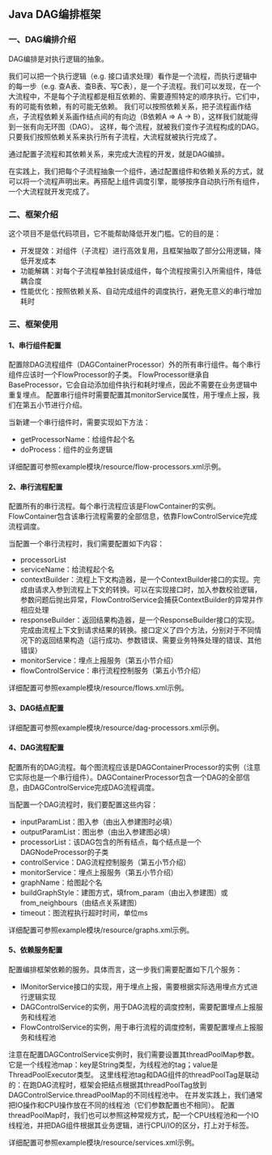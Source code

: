 ## Java DAG编排框架

### 一、DAG编排介绍

DAG编排是对执行逻辑的抽象。

我们可以把一个执行逻辑（e.g. 接口请求处理）看作是一个流程，而执行逻辑中的每一步（e.g. 查A表、查B表、写C表），是一个子流程。我们可以发现，在一个大流程中，不是每个子流程都是相互依赖的、需要遵照特定的顺序执行。它们中，有的可能有依赖，有的可能无依赖。
我们可以按照依赖关系，把子流程画作结点，子流程依赖关系画作结点间的有向边（B依赖A => A -> B），这样我们就能得到一张有向无环图（DAG）。
这样，每个流程，就被我们变作子流程构成的DAG。只要我们按照依赖关系来执行所有子流程，大流程就被执行完成了。

通过配置子流程和其依赖关系，来完成大流程的开发，就是DAG编排。

在实践上，我们把每个子流程抽象一个组件，通过配置组件和依赖关系的方式，就可以将一个流程声明出来。再搭配上组件调度引擎，能够按序自动执行所有组件，一个大流程就开发完成了。

### 二、框架介绍



这个项目不是低代码项目，它不能帮助降低开发门槛。它的目的是：
- 开发提效：对组件（子流程）进行高效复用，且框架抽取了部分公用逻辑，降低开发成本
- 功能解耦：对每个子流程单独封装成组件，每个流程按需引入所需组件，降低耦合度
- 性能优化：按照依赖关系、自动完成组件的调度执行，避免无意义的串行增加耗时

### 三、框架使用

#### 1、串行组件配置

配置除DAG流程组件（DAGContainerProcessor）外的所有串行组件。每个串行组件应该时一个FlowProcessor的子类。
FlowProcessor继承自BaseProcessor，它会自动添加组件执行和耗时埋点，因此不需要在业务逻辑中重复埋点。
配置串行组件时需要配置其monitorService属性，用于埋点上报，我们在第五小节进行介绍。

当新建一个串行组件时，需要实现如下方法：

- getProcessorName：给组件起个名
- doProcess：组件的业务逻辑

详细配置可参照example模块/resource/flow-processors.xml示例。

#### 2、串行流程配置

配置所有的串行流程。每个串行流程应该是FlowContainer的实例。FlowContainer包含该串行流程需要的全部信息，依靠FlowControlService完成流程调度。

当配置一个串行流程时，我们需要配置如下内容：

- processorList
- serviceName：给流程起个名
- contextBuilder：流程上下文构造器，是一个ContextBuilder接口的实现。完成由请求入参到流程上下文的转换。可以在实现接口时，加入参数校验逻辑，参数问题后抛出异常，FlowControlService会捕获ContextBuilder的异常并作相应处理
- responseBuilder：返回结果构造器，是一个ResponseBuilder接口的实现。完成由流程上下文到请求结果的转换。接口定义了四个方法，分别对于不同情况下的返回结果构造（运行成功、参数错误、需要业务特殊处理的错误、其他错误）
- monitorService：埋点上报服务（第五小节介绍）
- flowControlService：串行流程控制服务（第五小节介绍）

详细配置可参照example模块/resource/flows.xml示例。


#### 3、DAG结点配置

详细配置可参照example模块/resource/dag-processors.xml示例。

#### 4、DAG流程配置

配置所有的DAG流程。每个图流程应该是DAGContainerProcessor的实例（注意它实际也是一个串行组件）。DAGContainerProcessor包含一个DAG的全部信息，由DAGControlService完成DAG流程调度。

当配置一个DAG流程时，我们要配置这些内容：

- inputParamList：图入参（由出入参建图时必填）
- outputParamList：图出参（由出入参建图必填）
- processorList：该DAG包含的所有结点，每个结点是一个DAGNodeProcessor的子类
- controlService：DAG流程控制服务（第五小节介绍）
- monitorService：埋点上报服务（第五小节介绍）
- graphName：给图起个名
- buildGraphStyle：建图方式，填from_param（由出入参建图）或from_neighbours（由结点关系建图）
- timeout：图流程执行超时时间，单位ms

详细配置可参照example模块/resource/graphs.xml示例。

#### 5、依赖服务配置

配置编排框架依赖的服务。具体而言，这一步我们需要配置如下几个服务：

- IMonitorService接口的实现，用于埋点上报，需要根据实际选用埋点方式进行逻辑实现
- DAGControlService的实例，用于DAG流程的调度控制，需要配置埋点上报服务和线程池
- FlowControlService的实例，用于串行流程的调度控制，需要配置埋点上报服务和线程池

注意在配置DAGControlService实例时，我们需要设置其threadPoolMap参数。它是一个线程池map：key是String类型，为线程池的tag；value是ThreadPoolExecutor类型。
这里线程池tag和DAG组件的threadPoolTag是联动的：在跑DAG流程时，框架会把结点根据其threadPoolTag放到DAGControlService.threadPoolMap的不同线程池中。
在并发实践上，我们通常把IO操作和CPU操作放在不同的线程池（它们参数配置也不相同）。
配置threadPoolMap时，我们也可以参照这种常规方式，配一个CPU线程池和一个IO线程池，并把DAG组件根据其业务逻辑，进行CPU/IO的区分，打上对于标签。

详细配置可参照example模块/resource/services.xml示例。